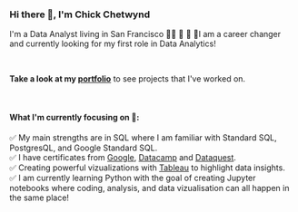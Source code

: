 ### Hi there 👋, I'm Chick Chetwynd

I'm a Data Analyst living in San Francisco :man_cartwheeling: :partying_face: :confetti_ball: :balloon:I am a career changer and currently looking for my first role in Data Analytics!

<br>

__Take a look at my [portfolio](https://github.com/chickchetwynd/portfolio)__ to see projects that I've worked on.

<br>

#### What I'm currently focusing on :thinking::


:white_check_mark: My main strengths are in SQL where I am familiar with Standard SQL, PostgresQL, and Google Standard SQL.
<br />
:white_check_mark: I have certificates from [Google](https://grow.google/certificates/data-analytics/#?modal_active=none), [Datacamp](https://app.datacamp.com/learn) and [Dataquest](https://app.dataquest.io/learning-path).
<br />
:white_check_mark: Creating powerful vizualizations with [Tableau](https://public.tableau.com/app/profile/chick.chetwynd) to highlight data insights.
<br />
:white_check_mark: I am currently learning Python with the goal of creating Jupyter notebooks where coding, analysis, and data vizualisation can all happen in the same place!


<!--
**chickchetwynd/chickchetwynd** is a ✨ _special_ ✨ repository because its `README.md` (this file) appears on your GitHub profile.

Here are some ideas to get you started:

- 🔭 I’m currently working on ...
- 🌱 I’m currently learning ...
- 👯 I’m looking to collaborate on ...
- 🤔 I’m looking for help with ...
- 💬 Ask me about ...
- 📫 How to reach me: ...
- 😄 Pronouns: ...
- ⚡ Fun fact: ...
-->
